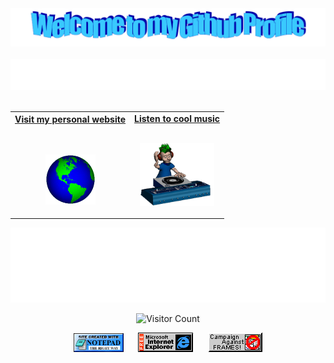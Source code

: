 <!-- "Hero" Header -->
<div align="center">
  <img src="https://raw.githubusercontent.com/vstyler96/vstyler96/refs/heads/main/images/welcome.png" style="max-width: 100%;" alt="Welcome to my Github Profile" />
  <br />
  <br />
  <img height="50" alt="My Name is Vincent and I like Laravel and Vue 3" src="images/personal_note.svg" />
  <br />
  <br />
</div>

<!-- Social -->
<table width="100%" align="center">
<tr>
<td align="center">
<a href="https://kingbeencent.dev">
<strong>Visit my personal website </strong>
<br />
<br />
<br />

<p>

<img alt="Globe" height="80" src="images/globe.gif">
</a>
</p>

</td>


<td align="center">
<a href="https://www.youtube.com/watch?v=3YxaaGgTQYM&ab_channel=EvanescenceVEVO">
<strong>Listen to cool music</strong>
<br />
<br />


<p>
<img height="100" alt="Music" src="images/music.gif"> 
</a>
</p>

</td>
</tr>
</table>

<div align="center">
<!-- <a href="https://github.com/vstyler96/vstyler96/issues/62#issuecomment-new"><img src="images/guestbook.svg"></a>  -->
</div>

<!-- Guestbook -->
<!-- | Name | Date | Message |
|---|---|---|
| <a href="https://github.com/cosalt"><img width="24" src="https://avatars.githubusercontent.com/u/91860754?s=24&u=bf4e43539fce95baecb2273e7de0e25d8dc4c7a8&v=4" alt="cosalt" /> cosalt</a> |10/6/2024, 6:02:20 AM|🦦🦦🦦|
| <a href="https://github.com/MithuAhammad"><img width="24" src="https://avatars.githubusercontent.com/u/146988350?s=24&u=a76bad91971d550c6b6e7f61e21bec803c649761&v=4" alt="MithuAhammad" /> MithuAhammad</a> |9/27/2024, 6:18:37 AM|hi|
| <a href="https://github.com/jordiup"><img width="24" src="https://avatars.githubusercontent.com/u/21688404?s=24&u=84be4ac37f45ed21ba15366ef9f9564f3efb6c0e&v=4" alt="jordiup" /> jordiup</a> |9/19/2024, 11:27:34 AM|check out my postgres gui :)|
| <a href="https://github.com/manenbranta"><img width="24" src="https://avatars.githubusercontent.com/u/179237030?s=24&u=50cd1b2ea4c5550dc4bcb540cd7516000747d276&v=4" alt="manenbranta" /> manenbranta</a> |9/4/2024, 11:50:16 AM|High socks are cool! Gotta wear 'em outside!|
| <a href="https://github.com/godofecht"><img width="24" src="https://avatars.githubusercontent.com/u/11516291?s=24&u=235a8011559c052a9750741756f153e98dbc7ac3&v=4" alt="godofecht" /> godofecht</a> |8/30/2024, 6:34:29 PM|NOOOOOOO ban Kacper<br />…<br />On Fri, Aug 30, 2024 at 6:33 PM Kacper Kramarz-Fernandez < ***@***.***> wrote:<br /> eye laws...| -->
<!-- /Guestbook -->

<!-- Footer -->

<div align="center">

<img height="120" alt="Thanks for visiting me" width="100%" src="https://raw.githubusercontent.com/vstyler96/vstyler96/master/images/marquee.svg" />
<br />

![Visitor Count](https://profile-counter.glitch.me/vstyler96/count.svg)


<img src="https://raw.githubusercontent.com/vstyler96/vstyler96/master/images/notepad.gif" alt="Site created with Notepad" height="30" />
<!-- "margin-right: whatever;" -->
<span>&nbsp;&nbsp;&nbsp;&nbsp;</span>  
<img src="https://raw.githubusercontent.com/vstyler96/vstyler96/master/images/ie_logo.gif" alt="Microsoft Internet Explorer" />
<span>&nbsp;&nbsp;&nbsp;&nbsp;</span>  
<img src="https://raw.githubusercontent.com/vstyler96/vstyler96/master/images/noframes.gif" alt="Microsoft Internet Explorer" />

</div>
